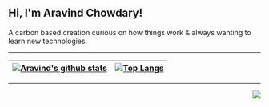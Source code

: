 ## Hi, I'm Aravind Chowdary!

A carbon based creation curious on how things work & always wanting to learn new technologies.

---
|[![Aravind's github stats](https://github-readme-stats.wasabeef.vercel.app/api?username=kamaravichow&show_icons=true&line_height=21&show_icons=true&theme=tokyonight&count_private=true)](https://github.com/kamaravichow/kamaravichow)|[![Top Langs](https://github-readme-stats.vercel.app/api/top-langs/?username=kamaravichow&langs_count=8&hide=css,html&layout=compact&theme=tokyonight)](https://github.com/anuraghazra/github-readme-stats)|
|---|---|

---



<img src="https://komarev.com/ghpvc/?username=kamaravichow&color=blue&style=flat-square" align="right" />



